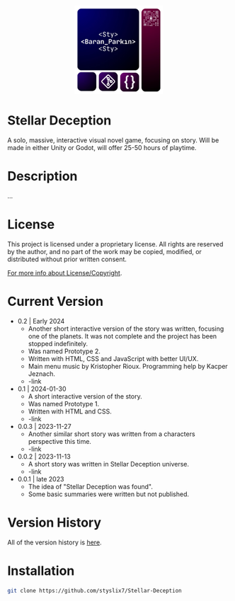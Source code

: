 <div align="center">

  <img src="StyLogo.png" alt="logo" width="200" height="auto" />

</div>

# Stellar Deception

A solo, massive, interactive visual novel game, focusing on story. Will be made in either Unity or Godot, will offer 25-50 hours of playtime.

# Description

...

# License

This project is licensed under a proprietary license. All rights are reserved by the author, and no part of the work may be copied, modified, or distributed without prior written consent.

[For more info about License/Copyright](https://github.com/styslix7/Stellar-Deception/blob/main/ReadMe/License.md).

# Current Version

* 0.2 | Early 2024
    * Another short interactive version of the story was written, focusing one of the planets. It was not complete and the project has been stopped indefinitely.
    * Was named Prototype 2.
    * Written with HTML, CSS and JavaScript with better UI/UX.
    * Main menu music by Kristopher Rioux. Programming help by Kacper Jeznach.
    * -link
* 0.1 | 2024-01-30
    * A short interactive version of the story.
    * Was named Prototype 1.
    * Written with HTML and CSS.
    * -link
* 0.0.3 | 2023-11-27
    * Another similar short story was written from a characters perspective this time.
    * -link
* 0.0.2 | 2023-11-13
    * A short story was written in Stellar Deception universe.
    * -link
* 0.0.1 | late 2023
    * The idea of "Stellar Deception was found".
    * Some basic summaries were written but not published.

# Version History

All of the version history is [here](https://github.com/styslix7/Stellar-Deception/blob/main/ReadMe/VersionLog.md).

# Installation

```bash
git clone https://github.com/styslix7/Stellar-Deception
